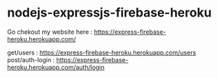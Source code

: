 # nodejs-expressjs-firebase-heroku

Go chekout my website here : https://express-firebase-heroku.herokuapp.com/

get/users : https://express-firebase-heroku.herokuapp.com/users
post/auth-login : https://express-firebase-heroku.herokuapp.com/auth/login
